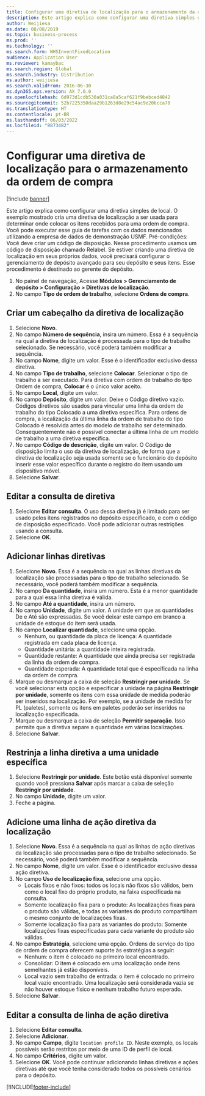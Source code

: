 ```yaml
---
title: Configurar uma diretiva de localização para o armazenamento da ordem de compra
description: Este artigo explica como configurar uma diretiva simples de local.
author: Weijiesa
ms.date: 08/08/2019
ms.topic: business-process
ms.prod: ''
ms.technology: ''
ms.search.form: WHSInventFixedLocation
audience: Application User
ms.reviewer: kamaybac
ms.search.region: Global
ms.search.industry: Distribution
ms.author: weijiesa
ms.search.validFrom: 2016-06-30
ms.dyn365.ops.version: AX 7.0.0
ms.openlocfilehash: 6d973d1cdb530a031ca8a5caf621f9bebced4842
ms.sourcegitcommit: 52b7225350daa29b1263d8e29c54ac9e20bcca70
ms.translationtype: HT
ms.contentlocale: pt-BR
ms.lasthandoff: 06/03/2022
ms.locfileid: "8873482"
---
```

# <a name="set-up-a-location-directive-for-purchase-order-put-away"></a>Configurar uma diretiva de localização para o armazenamento da ordem de compra

[!include [banner](../../includes/banner.md)]

Este artigo explica como configurar uma diretiva simples de local. O exemplo mostrado cria uma diretiva de localização a ser usada para determinar onde colocar os itens recebidos para uma ordem de compra. Você pode executar esse guia de tarefas com os dados mencionados utilizando a empresa de dados de demonstração USMF. Pré-condições: Você deve criar um código de disposição. Nesse procedimento usamos um código de disposição chamado Relabel. Se estiver criando uma diretiva de localização em seus próprios dados, você precisará configurar o gerenciamento de depósito avançado para seu depósito e seus itens. Esse procedimento é destinado ao gerente do depósito.

1. No painel de navegação, Acesse **Módulos > Gerenciamento de depósito > Configuração > Diretivas de localização**.
2. No campo **Tipo de ordem de trabalho**, selecione **Ordens de compra**.

## <a name="create-a-location-directive-header"></a>Criar um cabeçalho da diretiva de localização
1. Selecione **Novo**.
2. No campo **Número de sequência**, insira um número. Essa é a sequência na qual a diretiva de localização é processada para o tipo de trabalho selecionado. Se necessário, você poderá também modificar a sequência.  
3. No campo **Nome**, digite um valor. Esse é o identificador exclusivo dessa diretiva.  
4. No campo **Tipo de trabalho**, selecione **Colocar**. Selecionar o tipo de trabalho a ser executado. Para diretiva com ordem de trabalho do tipo Ordem de compra, **Colocar** é o único valor aceito.  
5. No campo **Local**, digite um valor.
6. No campo **Depósito**, digite um valor. Deixe o Código diretivo vazio.  Códigos diretivos são usados para vincular uma linha da ordem de trabalho do tipo Colocado a uma diretiva específica. Para ordens de compra, a localização da última linha da ordem de trabalho do tipo Colocado é resolvida antes do modelo de trabalho ser determinado. Consequentemente não é possível conectar a última linha de um modelo de trabalho a uma diretiva específica.   
7. No campo **Código de descrição**, digite um valor. O Código de disposição limita o uso da diretiva de localização, de forma que a diretiva de localização seja usada somente se o funcionário do depósito inserir esse valor específico durante o registro do item usando um dispositivo móvel.  
8. Selecione **Salvar**.

## <a name="edit-the-query-for-directive"></a>Editar a consulta de diretiva
1. Selecione **Editar consulta**. O uso dessa diretiva já é limitado para ser usado pelos itens registrados no depósito especificado, e com o código de disposição especificado. Você pode adicionar outras restrições usando a consulta.  
2. Selecione **OK**.

## <a name="add-directive-lines"></a>Adicionar linhas diretivas
1. Selecione **Novo**. Essa é a sequência na qual as linhas diretivas da localização são processadas para o tipo de trabalho selecionado. Se necessário, você poderá também modificar a sequência.  
2. No campo **Da quantidade**, insira um número. Esta é a menor quantidade para a qual essa linha diretiva é válida.  
3. No campo **Até a quantidade**, insira um número.
4. No campo **Unidade**, digite um valor. A unidade em que as quantidades De e Até são expressadas. Se você deixar este campo em branco a unidade de estoque do item será usada.  
5. No campo **Localizar quantidade**, selecione uma opção.
    - Nenhum, ou quantidade da placa de licença: A quantidade registrada em cada placa de licença.  
    - Quantidade unitária: a quantidade inteira registrada.  
    - Quantidade restante: A quantidade que ainda precisa ser registrada da linha da ordem de compra.  
    - Quantidade esperada: A quantidade total que é especificada na linha da ordem de compra.  
6. Marque ou desmarque a caixa de seleção **Restringir por unidade**. Se você selecionar esta opção e especificar a unidade na página **Restringir por unidade**, somente os itens com essa unidade de medida poderão ser inseridos na localização. Por exemplo, se a unidade de medida for PL (paletes), somente os itens em paletes poderão ser inseridos na localização especificada.  
7. Marque ou desmarque a caixa de seleção **Permitir separação**. Isso permite que a diretiva separe a quantidade em várias localizações.  
8. Selecione **Salvar**.

## <a name="restrict-the-directive-line-to-a-specific-unit"></a>Restrinja a linha diretiva a uma unidade específica
1. Selecione **Restringir por unidade**. Este botão está disponível somente quando você pressiona **Salvar** após marcar a caixa de seleção **Restringir por unidade**.  
2. No campo **Unidade**, digite um valor.
3. Feche a página.

## <a name="add-a-location-directive-action-line"></a>Adicione uma linha de ação diretiva da localização
1. Selecione **Novo**. Essa é a sequência na qual as linhas de ação diretivas da localização são processadas para o tipo de trabalho selecionado. Se necessário, você poderá também modificar a sequência.  
2. No campo **Nome**, digite um valor. Esse é o identificador exclusivo dessa ação diretiva.  
3. No campo **Uso de localização fixa**, selecione uma opção.
    - Locais fixos e não fixos: todos os locais não fixos são válidos, bem como o local fixo do próprio produto, na faixa especificada na consulta.  
    - Somente localização fixa para o produto: As localizações fixas para o produto são válidas, e todas as variantes do produto compartilham o mesmo conjunto de localizações fixas.  
    - Somente localização fixa para as variantes do produto: Somente localizações fixas especificadas para cada variante do produto são válidas.  
4. No campo **Estratégia**, selecione uma opção. Ordens de serviço do tipo de ordem de compra oferecem suporte às estratégias a seguir: 
    - Nenhum: o item é colocado no primeiro local encontrado.  
    - Consolidar: O item é colocado em uma localização onde itens semelhantes já estão disponíveis.  
    - Local vazio sem trabalho de entrada: o item é colocado no primeiro local vazio encontrado. Uma localização será considerada vazia se não houver estoque físico e nenhum trabalho futuro esperado.  
5. Selecione **Salvar**.

## <a name="edit-the-query-for-directive-action-line"></a>Editar a consulta de linha de ação diretiva
1. Selecione **Editar consulta**.
2. Selecione **Adicionar**.
3. No campo **Campo**, digite `location profile ID`. Neste exemplo, os locais possíveis serão restritos por meio de uma ID de perfil de local.  
4. No campo **Critérios**, digite um valor.
5. Selecione **OK**. Você pode continuar adicionando linhas diretivas e ações diretivas até que você tenha considerado todos os possíveis cenários para o depósito.  



[!INCLUDE[footer-include](../../../includes/footer-banner.md)]